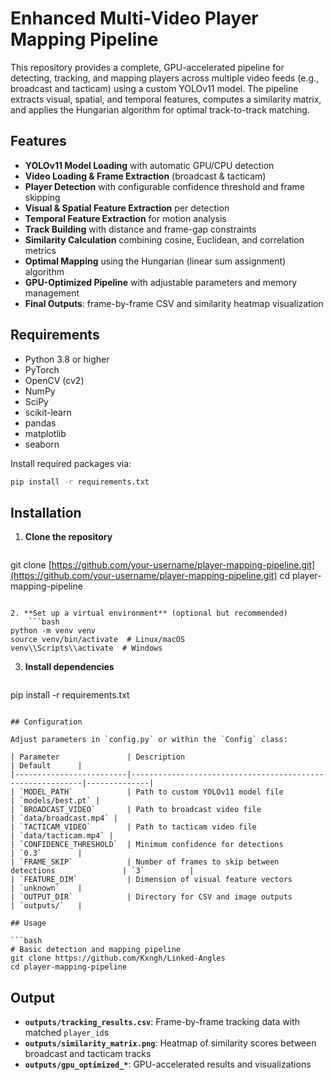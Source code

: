 # Enhanced Multi-Video Player Mapping Pipeline

This repository provides a complete, GPU-accelerated pipeline for detecting, tracking, and mapping players across multiple video feeds (e.g., broadcast and tacticam) using a custom YOLOv11 model. The pipeline extracts visual, spatial, and temporal features, computes a similarity matrix, and applies the Hungarian algorithm for optimal track-to-track matching. 

## Features

* **YOLOv11 Model Loading** with automatic GPU/CPU detection
* **Video Loading & Frame Extraction** (broadcast & tacticam)
* **Player Detection** with configurable confidence threshold and frame skipping
* **Visual & Spatial Feature Extraction** per detection
* **Temporal Feature Extraction** for motion analysis
* **Track Building** with distance and frame-gap constraints
* **Similarity Calculation** combining cosine, Euclidean, and correlation metrics
* **Optimal Mapping** using the Hungarian (linear sum assignment) algorithm
* **GPU-Optimized Pipeline** with adjustable parameters and memory management
* **Final Outputs**: frame-by-frame CSV and similarity heatmap visualization

## Requirements

* Python 3.8 or higher
* PyTorch
* OpenCV (cv2)
* NumPy
* SciPy
* scikit-learn
* pandas
* matplotlib
* seaborn

Install required packages via:

```bash
pip install -r requirements.txt
```

## Installation

1. **Clone the repository**

   ```bash
   ```

git clone [https://github.com/your-username/player-mapping-pipeline.git](https://github.com/your-username/player-mapping-pipeline.git)
cd player-mapping-pipeline

````

2. **Set up a virtual environment** (optional but recommended)
    ```bash
python -m venv venv
source venv/bin/activate  # Linux/macOS
venv\\Scripts\\activate  # Windows
````

3. **Install dependencies**

   ```bash
   ```

pip install -r requirements.txt

````

## Configuration

Adjust parameters in `config.py` or within the `Config` class:

| Parameter               | Description                                               | Default      |
|-------------------------|-----------------------------------------------------------|--------------|
| `MODEL_PATH`            | Path to custom YOLOv11 model file                         | `models/best.pt` |
| `BROADCAST_VIDEO`       | Path to broadcast video file                              | `data/broadcast.mp4` |
| `TACTICAM_VIDEO`        | Path to tacticam video file                               | `data/tacticam.mp4` |
| `CONFIDENCE_THRESHOLD`  | Minimum confidence for detections                         | `0.3`        |
| `FRAME_SKIP`            | Number of frames to skip between detections               | `3`          |
| `FEATURE_DIM`           | Dimension of visual feature vectors                       | `unknown`    |
| `OUTPUT_DIR`            | Directory for CSV and image outputs                       | `outputs/`   |

## Usage

```bash
# Basic detection and mapping pipeline
git clone https://github.com/Kxngh/Linked-Angles
cd player-mapping-pipeline
````

## Output

* **`outputs/tracking_results.csv`**: Frame-by-frame tracking data with matched `player_id`s
* **`outputs/similarity_matrix.png`**: Heatmap of similarity scores between broadcast and tacticam tracks
* **`outputs/gpu_optimized_*`**: GPU-accelerated results and visualizations



